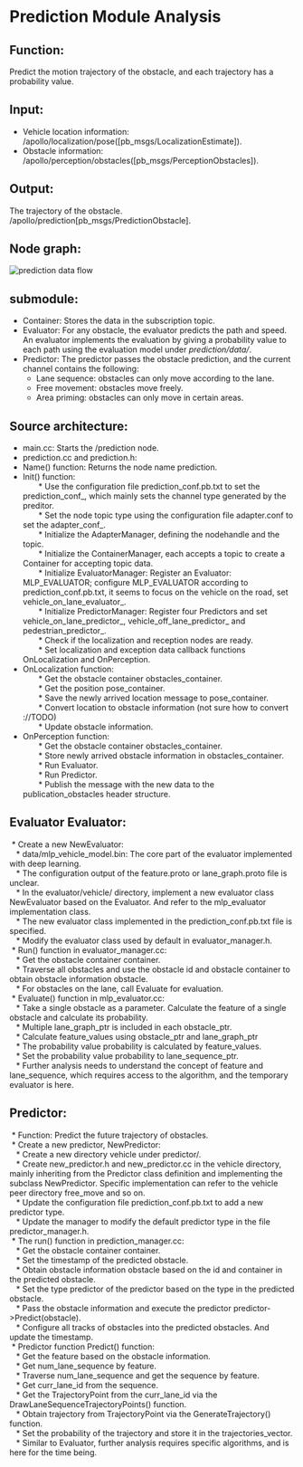 # Prediction Module Analysis
## Function:
Predict the motion trajectory of the obstacle, and each trajectory has a probability value.

## Input:
* Vehicle location information: /apollo/localization/pose([pb_msgs/LocalizationEstimate]). <br />
* Obstacle information: /apollo/perception/obstacles([pb_msgs/PerceptionObstacles]).

## Output:
The trajectory of the obstacle. /apollo/prediction[pb_msgs/PredictionObstacle].

## Node graph:
![prediction data flow](images/prediction_node_arch.bmp)

## submodule:
* Container: Stores the data in the subscription topic. <br />
* Evaluator: For any obstacle, the evaluator predicts the path and speed. An evaluator implements the evaluation by giving a probability value to each path using the evaluation model under _prediction/data/_. <br />
* Predictor: The predictor passes the obstacle prediction, and the current channel contains the following:<br />
  * Lane sequence: obstacles can only move according to the lane.<br />
  * Free movement: obstacles move freely.<br />
  * Area priming: obstacles can only move in certain areas.<br />

## Source architecture:
* main.cc: Starts the /prediction node.<br />
* prediction.cc and prediction.h:<br />
* Name() function: Returns the node name prediction.<br />
* Init() function:<br />
       * Use the configuration file prediction_conf.pb.txt to set the prediction_conf_, which mainly sets the channel type generated by the preditor.<br />
       * Set the node topic type using the configuration file adapter.conf to set the adapter_conf_.<br />
       * Initialize the AdapterManager, defining the nodehandle and the topic.<br />
       * Initialize the ContainerManager, each accepts a topic to create a Container for accepting topic data.<br />
       * Initialize EvaluatorManager: Register an Evaluator: MLP_EVALUATOR; configure MLP_EVALUATOR according to prediction_conf.pb.txt, it seems to focus on the vehicle on the road, set vehicle_on_lane_evaluator_.<br />
       * Initialize PredictorManager: Register four Predictors and set vehicle_on_lane_predictor_, vehicle_off_lane_predictor_ and pedestrian_predictor_.<br />
       * Check if the localization and reception nodes are ready.<br />
       * Set localization and exception data callback functions OnLocalization and OnPerception.<br />
* OnLocalization function:<br />
       * Get the obstacle container obstacles_container.<br />
       * Get the position pose_container.<br />
       * Save the newly arrived location message to pose_container.<br />
       * Convert location to obstacle information (not sure how to convert ://TODO)<br />
       * Update obstacle information.<br />
* OnPerception function:<br />
       * Get the obstacle container obstacles_container.<br />
       * Store newly arrived obstacle information in obstacles_container.<br />
       * Run Evaluator.<br />
       * Run Predictor.<br />
       * Publish the message with the new data to the publication_obstacles header structure.<br />

## Evaluator Evaluator:
 * Create a new NewEvaluator:<br />
   * data/mlp_vehicle_model.bin: The core part of the evaluator implemented with deep learning.<br />
   * The configuration output of the feature.proto or lane_graph.proto file is unclear.<br />
   * In the evaluator/vehicle/ directory, implement a new evaluator class NewEvaluator based on the Evaluator. And refer to the mlp_evaluator implementation class.<br />
   * The new evaluator class implemented in the prediction_conf.pb.txt file is specified.<br />
   * Modify the evaluator class used by default in evaluator_manager.h.<br />
 * Run() function in evaluator_manager.cc:<br />
   * Get the obstacle container container.<br />
   * Traverse all obstacles and use the obstacle id and obstacle container to obtain obstacle information obstacle.<br />
   * For obstacles on the lane, call Evaluate for evaluation.<br />
 * Evaluate() function in mlp_evaluator.cc:<br />
   * Take a single obstacle as a parameter. Calculate the feature of a single obstacle and calculate its probability.<br />
   * Multiple lane_graph_ptr is included in each obstacle_ptr.<br />
   * Calculate feature_values ​​using obstacle_ptr and lane_graph_ptr<br />
   * The probability value probability is calculated by feature_values.<br />
   * Set the probability value probability to lane_sequence_ptr.<br />
   * Further analysis needs to understand the concept of feature and lane_sequence, which requires access to the algorithm, and the temporary evaluator is here.<br />

## Predictor:
 * Function: Predict the future trajectory of obstacles.<br />
 * Create a new predictor, NewPredictor:<br />
   * Create a new directory vehicle under predictor/.<br />
   * Create new_predictor.h and new_predictor.cc in the vehicle directory, mainly inheriting from the Predictor class definition and implementing the subclass NewPredictor. Specific implementation can refer to the vehicle peer directory free_move and so on.<br />
   * Update the configuration file prediction_conf.pb.txt to add a new predictor type.<br />
   * Update the manager to modify the default predictor type in the file predictor_manager.h.<br />
 * The run() function in prediction_manager.cc:<br />
   * Get the obstacle container container.<br />
   * Set the timestamp of the predicted obstacle.<br />
   * Obtain obstacle information obstacle based on the id and container in the predicted obstacle.<br />
   * Set the type predictor of the predictor based on the type in the predicted obstacle.<br />
   * Pass the obstacle information and execute the predictor predictor->Predict(obstacle).<br />
   * Configure all tracks of obstacles into the predicted obstacles. And update the timestamp.<br />
 * Predictor function Predict() function:<br />
   * Get the feature based on the obstacle information.<br />
   * Get num_lane_sequence by feature.<br />
   * Traverse num_lane_sequence and get the sequence by feature.<br />
   * Get curr_lane_id from the sequence.<br />
   * Get the TrajectoryPoint from the curr_lane_id via the DrawLaneSequenceTrajectoryPoints() function.<br />
   * Obtain trajectory from TrajectoryPoint via the GenerateTrajectory() function.<br />
   * Set the probability of the trajectory and store it in the trajectories_vector.<br />
   * Similar to Evaluator, further analysis requires specific algorithms, and is here for the time being.<br />
